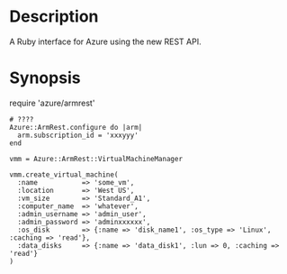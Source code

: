 # Description
A Ruby interface for Azure using the new REST API.

# Synopsis
require 'azure/armrest'

```
# ????
Azure::ArmRest.configure do |arm|
  arm.subscription_id = 'xxxyyy'
end

vmm = Azure::ArmRest::VirtualMachineManager

vmm.create_virtual_machine(
  :name           => 'some_vm',
  :location       => 'West US', 
  :vm_size        => 'Standard_A1',
  :computer_name  => 'whatever',
  :admin_username => 'admin_user',
  :admin_password => 'adminxxxxxx',
  :os_disk        => {:name => 'disk_name1', :os_type => 'Linux', :caching => 'read'},
  :data_disks     => {:name => 'data_disk1', :lun => 0, :caching => 'read'}
)
```
